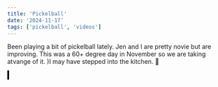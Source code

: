 ```yaml
---
title: 'Pickelball'
date: '2024-11-17'
tags: ['pickelball', 'videos']
---
```

<script type="module" src="https://cdn.jsdelivr.net/npm/@justinribeiro/lite-youtube@1/lite-youtube.min.js"></script>

Been playing a bit of pickelball lately. Jen and I are pretty novie but are improving. This was a 60+ degree day in November so we are taking atvange of it. )I may have stepped into the kitchen. 😬

<lite-youtube videoid="uJuap1MPGfA" class="mt-4" style="border: 2px solid black;"></lite-youtube>



